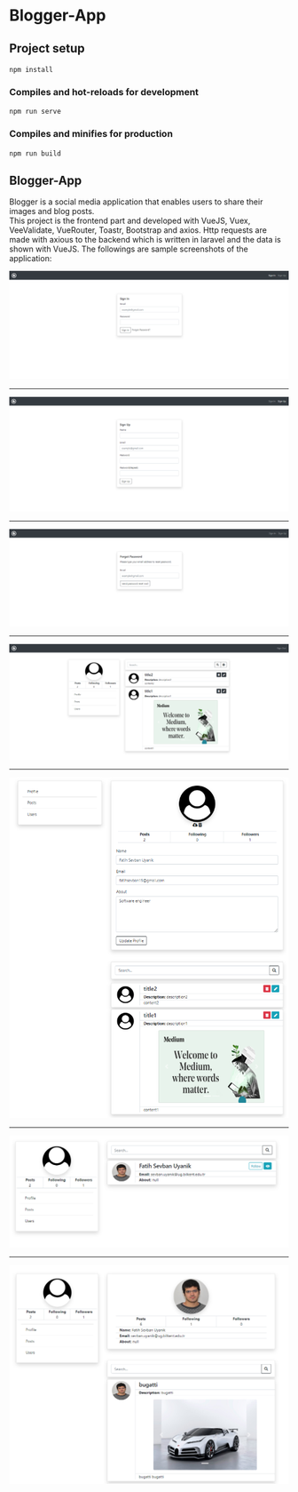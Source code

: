 # Blogger-App

## Project setup
```
npm install
```

### Compiles and hot-reloads for development
```
npm run serve
```

### Compiles and minifies for production
```
npm run build
```

## Blogger-App
Blogger is a social media application that enables users to share their images and blog posts.  
This project is the frontend part and developed with VueJS, Vuex, VeeValidate, VueRouter, Toastr, Bootstrap and axios.
Http requests are made with axious to the backend which is written in laravel and the data is shown with VueJS. The followings 
are sample screenshots of the application:
<br>

<img src="README/sample1.png">
<hr>
<img src="README/sample2.png">
<hr>
<img src="README/sample3.png">
<hr>
<img src="README/sample4.png">
<hr>
<img src="README/sample5.png">
<hr>
<img src="README/sample6.png">
<hr>
<img src="README/sample7.png">
